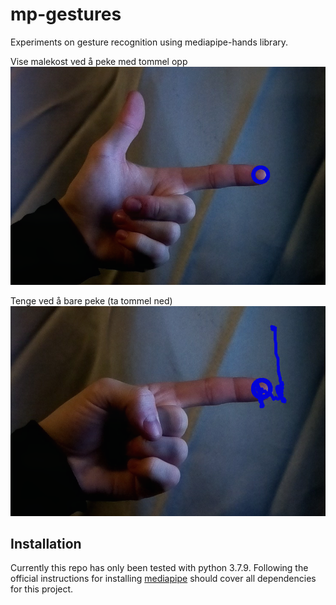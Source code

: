 # mp-gestures
Experiments on gesture recognition using mediapipe-hands library.

Vise malekost ved å peke med tommel opp
![malekost](pensel.png)

Tenge ved å bare peke (ta tommel ned)
![tegning](tegne.png)

## Installation
Currently this repo has only been tested with python 3.7.9.
Following the official instructions for installing [mediapipe](https://google.github.io/mediapipe/getting_started/python.html)
should cover all dependencies for this project.

 
